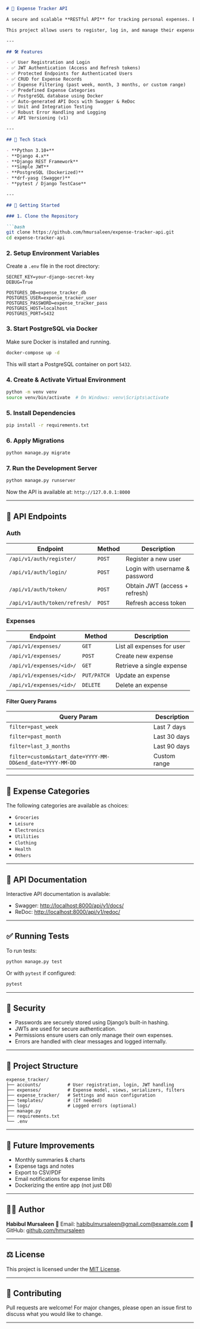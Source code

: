 ````markdown
# 💸 Expense Tracker API

A secure and scalable **RESTful API** for tracking personal expenses. Built using **Django**, **Django REST Framework**, **JWT Authentication**, and **PostgreSQL via Docker**.

This project allows users to register, log in, and manage their expenses with full CRUD functionality. Expenses can be filtered by date ranges and categorized into predefined types like groceries, clothing, utilities, etc.

---

## 🛠️ Features

- ✅ User Registration and Login
- ✅ JWT Authentication (Access and Refresh tokens)
- ✅ Protected Endpoints for Authenticated Users
- ✅ CRUD for Expense Records
- ✅ Expense Filtering (past week, month, 3 months, or custom range)
- ✅ Predefined Expense Categories
- ✅ PostgreSQL database using Docker
- ✅ Auto-generated API Docs with Swagger & ReDoc
- ✅ Unit and Integration Testing
- ✅ Robust Error Handling and Logging
- ✅ API Versioning (v1)

---

## 🧰 Tech Stack

- **Python 3.10+**
- **Django 4.x**
- **Django REST Framework**
- **Simple JWT**
- **PostgreSQL (Dockerized)**
- **drf-yasg (Swagger)**
- **pytest / Django TestCase**

---

## 🚀 Getting Started

### 1. Clone the Repository

```bash
git clone https://github.com/hmursaleen/expense-tracker-api.git
cd expense-tracker-api
````

### 2. Setup Environment Variables

Create a `.env` file in the root directory:

```env
SECRET_KEY=your-django-secret-key
DEBUG=True

POSTGRES_DB=expense_tracker_db
POSTGRES_USER=expense_tracker_user
POSTGRES_PASSWORD=expense_tracker_pass
POSTGRES_HOST=localhost
POSTGRES_PORT=5432
```

### 3. Start PostgreSQL via Docker

Make sure Docker is installed and running.

```bash
docker-compose up -d
```

This will start a PostgreSQL container on port `5432`.

### 4. Create & Activate Virtual Environment

```bash
python -m venv venv
source venv/bin/activate  # On Windows: venv\Scripts\activate
```

### 5. Install Dependencies

```bash
pip install -r requirements.txt
```

### 6. Apply Migrations

```bash
python manage.py migrate
```

### 7. Run the Development Server

```bash
python manage.py runserver
```

Now the API is available at: `http://127.0.0.1:8000`

---

## 📂 API Endpoints

### Auth

| Endpoint                      | Method | Description                    |
| ----------------------------- | ------ | ------------------------------ |
| `/api/v1/auth/register/`      | `POST` | Register a new user            |
| `/api/v1/auth/login/`         | `POST` | Login with username & password |
| `/api/v1/auth/token/`         | `POST` | Obtain JWT (access + refresh)  |
| `/api/v1/auth/token/refresh/` | `POST` | Refresh access token           |

### Expenses

| Endpoint                 | Method      | Description                |
| ------------------------ | ----------- | -------------------------- |
| `/api/v1/expenses/`      | `GET`       | List all expenses for user |
| `/api/v1/expenses/`      | `POST`      | Create new expense         |
| `/api/v1/expenses/<id>/` | `GET`       | Retrieve a single expense  |
| `/api/v1/expenses/<id>/` | `PUT/PATCH` | Update an expense          |
| `/api/v1/expenses/<id>/` | `DELETE`    | Delete an expense          |

#### Filter Query Params

| Query Param                                               | Description  |
| --------------------------------------------------------- | ------------ |
| `filter=past_week`                                        | Last 7 days  |
| `filter=past_month`                                       | Last 30 days |
| `filter=last_3_months`                                    | Last 90 days |
| `filter=custom&start_date=YYYY-MM-DD&end_date=YYYY-MM-DD` | Custom range |

---

## 📒 Expense Categories

The following categories are available as choices:

* `Groceries`
* `Leisure`
* `Electronics`
* `Utilities`
* `Clothing`
* `Health`
* `Others`

---

## 📑 API Documentation

Interactive API documentation is available:

* Swagger: [http://localhost:8000/api/v1/docs/](http://localhost:8000/api/v1/docs/)
* ReDoc: [http://localhost:8000/api/v1/redoc/](http://localhost:8000/api/v1/redoc/)

---

## ✅ Running Tests

To run tests:

```bash
python manage.py test
```

Or with `pytest` if configured:

```bash
pytest
```

---

## 🔐 Security

* Passwords are securely stored using Django’s built-in hashing.
* JWTs are used for secure authentication.
* Permissions ensure users can only manage their own expenses.
* Errors are handled with clear messages and logged internally.

---

## 📁 Project Structure

```
expense_tracker/
├── accounts/          # User registration, login, JWT handling
├── expenses/          # Expense model, views, serializers, filters
├── expense_tracker/   # Settings and main configuration
├── templates/         # (If needed)
├── logs/              # Logged errors (optional)
├── manage.py
├── requirements.txt
└── .env
```

---

## 📌 Future Improvements

* Monthly summaries & charts
* Expense tags and notes
* Export to CSV/PDF
* Email notifications for expense limits
* Dockerizing the entire app (not just DB)

---

## 🧑‍💻 Author

**Habibul Mursaleen**
📧 Email: [habibulmursaleen@gmail.com@example.com](mailto:habibulmursaleen@gmail.com@example.com)
🔗 GitHub: [github.com/hmursaleen](https://github.com/hmursaleen)

---

## ⚖️ License

This project is licensed under the [MIT License](LICENSE).

---

## 🙌 Contributing

Pull requests are welcome! For major changes, please open an issue first to discuss what you would like to change.

---

````